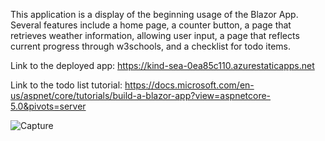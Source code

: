 This application is a display of the beginning usage of the Blazor App. Several features include a home page, a counter button, a page that retrieves weather information,
allowing user input, a page that reflects current progress through w3schools, and a checklist for todo items.

Link to the deployed app: https://kind-sea-0ea85c110.azurestaticapps.net

Link to the todo list tutorial: https://docs.microsoft.com/en-us/aspnet/core/tutorials/build-a-blazor-app?view=aspnetcore-5.0&pivots=server

![Capture](https://user-images.githubusercontent.com/62121470/135378276-816904a1-eb69-4557-bd33-2d6ec1be1342.PNG)
